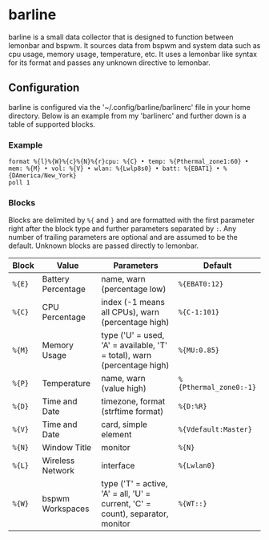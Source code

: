 barline
=======

barline is a small data collector that is designed to function between lemonbar and bspwm. It sources data from bspwm and system data such as cpu usage, memory usage, temperature, etc. It uses a lemonbar like syntax for its format and passes any unknown directive to lemonbar.


Configuration
-------------

barline is configured via the '~/.config/barline/barlinerc' file in your home directory. Below is an example from my 'barlinerc' and further down is a table of supported blocks.


### Example

```barlinerc
format %{l}%{W}%{c}%{N}%{r}cpu: %{C} • temp: %{Pthermal_zone1:60} • mem: %{M} • vol: %{V} • wlan: %{Lwlp8s0} • batt: %{EBAT1} • %{DAmerica/New_York}
poll 1
```


### Blocks

Blocks are delimited by `%{` and `}` and are formatted with the first parameter right after the block type and further parameters separated by `:`. Any number of trailing parameters are optional and are assumed to be the default. Unknown blocks are passed directly to lemonbar.

 Block   | Value              | Parameters                                                                     | Default
---------|--------------------|--------------------------------------------------------------------------------|-----------------------
 `%{E}`  | Battery Percentage | name, warn (percentage low)                                                    | `%{EBAT0:12}`
 `%{C}`  | CPU Percentage     | index (-1 means all CPUs), warn (percentage high)                              | `%{C-1:101}`
 `%{M}`  | Memory Usage       | type ('U' = used, 'A' = available, 'T' = total), warn (percentage high)        | `%{MU:0.85}`
 `%{P}`  | Temperature        | name, warn (value high)                                                        | `%{Pthermal_zone0:-1}`
 `%{D}`  | Time and Date      | timezone, format (strftime format)                                             | `%{D:%R}`
 `%{V}`  | Time and Date      | card, simple element                                                           | `%{Vdefault:Master}`
 `%{N}`  | Window Title       | monitor                                                                        | `%{N}`
 `%{L}`  | Wireless Network   | interface                                                                      | `%{Lwlan0}`
 `%{W}`  | bspwm Workspaces   | type ('T' = active, 'A' = all, 'U' = current, 'C' = count), separator, monitor | `%{WT::}`
